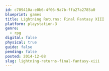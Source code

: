 ```yaml
---
id: c709410a-e0b6-4f06-9a7b-ffa27a2785a0
blueprint: games
title: Lightning Returns: Final Fantasy XIII
platform: playstation-3
genre:
  - rpg
digital: false
physical: true
guide: false
pending: false
posted: 2014-12-08
slug: lightning-returns-final-fantasy-xiii
---
```

